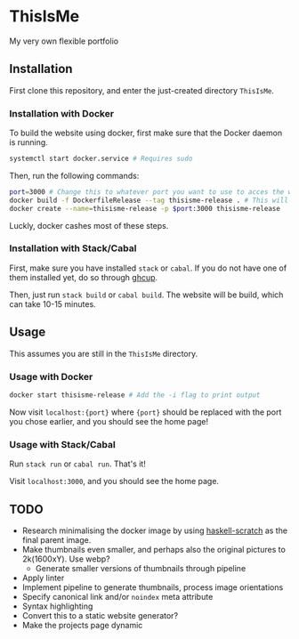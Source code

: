 # ThisIsMe

My very own flexible portfolio

## Installation

First clone this repository, and enter the just-created directory `ThisIsMe`.

### Installation with Docker

To build the website using docker, first make sure that the Docker daemon is running.

```bash
systemctl start docker.service # Requires sudo
```

Then, run the following commands:

```bash
port=3000 # Change this to whatever port you want to use to acces the website
docker build -f DockerfileRelease --tag thisisme-release . # This will take 10-15 minutes
docker create --name=thisisme-release -p $port:3000 thisisme-release
```

Luckly, docker cashes most of these steps.

### Installation with Stack/Cabal

First, make sure you have installed `stack` or `cabal`. If you do not have one of
them installed yet, do so through [ghcup](https://www.haskell.org/ghcup/install/).

Then, just run `stack build` or `cabal build`. The website will be build, which
can take 10-15 minutes.

## Usage

This assumes you are still in the ``ThisIsMe`` directory.

### Usage with Docker

```bash
docker start thisisme-release # Add the -i flag to print output
```

Now visit ``localhost:{port}`` where ``{port}`` should be replaced with the port
you chose earlier, and you should see the home page!

### Usage with Stack/Cabal

Run `stack run` or `cabal run`. That's it!

Visit ``localhost:3000``, and you should see the home page.

## TODO

- Research minimalising the docker image by using [haskell-scratch](https://github.com/fpco/haskell-scratch/) as the final parent image.
- Make thumbnails even smaller, and perhaps also the original pictures to 2k(1600xY). Use webp?
  - Generate smaller versions of thumbnails through pipeline
- Apply linter
- Implement pipeline to generate thumbnails, process image orientations
- Specify canonical link and/or `noindex` meta attribute
- Syntax highlighting
- Convert this to a static website generator?
- Make the projects page dynamic
